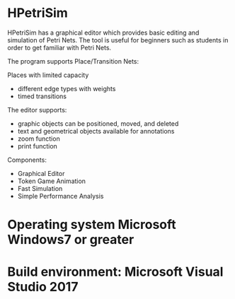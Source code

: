 # HPetriSim

HPetriSim has a graphical editor which provides basic editing and simulation of Petri Nets. 
The tool is useful for beginners such as students in order to get familiar with Petri Nets.

The program supports Place/Transition Nets:

Places with limited capacity

- different edge types with weights
- timed transitions 

The editor supports:

- graphic objects can be positioned, moved, and deleted
- text and geometrical objects available for annotations
- zoom function
- print function
    
   
Components:

- Graphical Editor
- Token Game Animation
- Fast Simulation
- Simple Performance Analysis

# Operating system Microsoft Windows7 or greater 
# Build environment: Microsoft Visual Studio 2017
